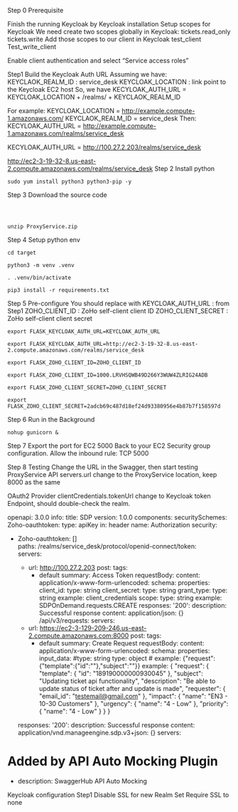 

Step 0 Prerequisite

Finish the running Keycloak by Keycloak installation
Setup scopes for Keycloak
We need create two scopes globally in Keycloak:
tickets.read_only
tickets.write
Add those scopes to our client in Keycloak
test_client
Test_write_client

Enable client authentication and select “Service access roles”


Step1 Build the Keycloak Auth URL
Assuming we have:
KEYCLAOK_REALM_ID : service_desk
KEYCLOAK_LOCATION : link point to the Keycloak EC2 host
So, we have
KECYLOAK_AUTH_URL = KEYCLOAK_LOCATION + /realms/ + KEYCLAOK_REALM_ID


For example: 
KEYCLOAK_LOCATION = http://example.compute-1.amazonaws.com/
KEYCLAOK_REALM_ID = service_desk
Then:
KECYLOAK_AUTH_URL = http://example.compute-1.amazonaws.com/realms/service_desk

KECYLOAK_AUTH_URL = http://100.27.2.203/realms/service_desk

http://ec2-3-19-32-8.us-east-2.compute.amazonaws.com/realms/service_desk
Step 2 	Install python
```
sudo yum install python3 python3-pip -y
```

Step 3 Download the source code
```



unzip ProxyService.zip
```

Step 4 Setup python env
```
cd target

python3 -m venv .venv

. .venv/bin/activate

pip3 install -r requirements.txt
```
Step 5 Pre-configure
You should replace with 
KEYCLOAK_AUTH_URL : from Step1
ZOHO_CLIENT_ID : ZoHo self-client client ID
ZOHO_CLIENT_SECRET : ZoHo self-client client secret
```
export FLASK_KEYCLOAK_AUTH_URL=KEYCLOAK_AUTH_URL

export FLASK_KEYCLOAK_AUTH_URL=http://ec2-3-19-32-8.us-east-2.compute.amazonaws.com/realms/service_desk

export FLASK_ZOHO_CLIENT_ID=ZOHO_CLIENT_ID

export FLASK_ZOHO_CLIENT_ID=1000.LRVHSQWB49D266Y3WUW4ZLRIG24ADB

export FLASK_ZOHO_CLIENT_SECRET=ZOHO_CLIENT_SECRET

export FLASK_ZOHO_CLIENT_SECRET=2adcb69c487d18ef24d93380956e4b87b7f158597d
```
Step 6 Run in the Background
```
nohup gunicorn &
```
Step 7 Export the port for EC2 5000
Back to your EC2 Security group configuration.
Allow the inbound rule: TCP 5000

Step 8 Testing
Change the URL in the Swagger, then start testing
ProxyService API
servers.url
change to the ProxyService location, keep 8000 as the same

OAuth2 Provider
clientCredentials.tokenUrl
change to Keycloak token Endpoint, should double-check the realm.




openapi: 3.0.0
info:
  title: SDP
  version: 1.0.0
components:
  securitySchemes:
    Zoho-oauthtoken:
      type: apiKey
      in: header
      name: Authorization
security:
  - Zoho-oauthtoken: []         
paths:
  /realms/service_desk/protocol/openid-connect/token:	
    servers:
     - url: http://100.27.2.203
    post:
      tags:
        - default
      summary: Access Token
      requestBody:
        content:
          application/x-www-form-urlencoded:
            schema:
              properties:
                client_id:
                  type: string
                client_secret:
                  type: string
                grant_type:
                  type: string
                  example: client_credentials
                scope:
                  type: string
                  example: SDPOnDemand.requests.CREATE
      responses:
        '200':
          description: Successful response
          content:
            application/json: {}
  /api/v3/requests:
    servers:
     - url: https://ec2-3-129-209-246.us-east-2.compute.amazonaws.com:8000
    post:
      tags:
        - default
      summary: Create Request
      requestBody:
        content:
          application/x-www-form-urlencoded:
            schema:
              properties:
                input_data:
                  #type: string
                  type: object
                  # example: {"request":{"template":{"id":""},"subject":""}}
                  example: {
    "request": {
      "template": {
        "id": "189190000000930045"
      },
      "subject": "Updating ticket api functionality",
      "description": "Be able to update status of ticket after and update is made",
      "requester": {
        "email_id": "testemail@gmail.com"
      },
      "impact": {
        "name": "EN3 - 10-30 Customers"
      },
      "urgency": {
        "name": "4 - Low"
      },
      "priority": {
        "name": "4 - Low"
      }
    }
  }

      responses:
        '200':
          description: Successful response
          content:
            application/vnd.manageengine.sdp.v3+json: {}
servers:
  # Added by API Auto Mocking Plugin
  - description: SwaggerHub API Auto Mocking

Keycloak configuration
Step1 Disable SSL for new Realm
Set Require SSL to none
